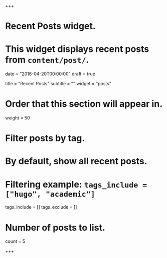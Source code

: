 +++
# Recent Posts widget.
# This widget displays recent posts from `content/post/`.

date = "2016-04-20T00:00:00"
draft = true

title = "Recent Posts"
subtitle = ""
widget = "posts"

# Order that this section will appear in.
weight = 50

# Filter posts by tag.
#  By default, show all recent posts.
#  Filtering example: `tags_include = ["hugo", "academic"]`
tags_include = []
tags_exclude = []

# Number of posts to list.
count = 5

+++

